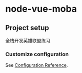 # node-vue-moba

## Project setup

全栈开发英雄联盟练习

### Customize configuration
See [Configuration Reference](https://cli.vuejs.org/config/).
